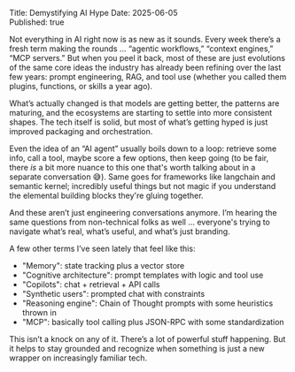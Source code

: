 Title: Demystifying AI Hype
Date: 2025-06-05  
Published: true  

Not everything in AI right now is as new as it sounds. Every week there’s a fresh term making the rounds ... “agentic workflows,” “context engines,” “MCP servers.” But when you peel it back, most of these are just evolutions of the same core ideas the industry has already been refining over the last few years: prompt engineering, RAG, and tool use (whether you called them plugins, functions, or skills a year ago).

What’s actually changed is that models are getting better, the patterns are maturing, and the ecosystems are starting to settle into more consistent shapes. The tech itself is solid, but most of what’s getting hyped is just improved packaging and orchestration.

Even the idea of an “AI agent” usually boils down to a loop: retrieve some info, call a tool, maybe score a few options, then keep going (to be fair, there _is_ a bit more nuance to this one that's worth talking about in a separate conversation 😅). Same goes for frameworks like langchain and semantic kernel; incredibly useful things but not magic if you understand the elemental building blocks they're gluing together.

And these aren’t just engineering conversations anymore. I’m hearing the same questions from non-technical folks as well ... everyone's trying to navigate what’s real, what’s useful, and what’s just branding.

A few other terms I’ve seen lately that feel like this:

- "Memory": state tracking plus a vector store
- "Cognitive architecture": prompt templates with logic and tool use
- "Copilots": chat + retrieval + API calls
- "Synthetic users": prompted chat with constraints
- "Reasoning engine": Chain of Thought prompts with some heuristics thrown in
- "MCP": basically tool calling plus JSON-RPC with some standardization

This isn’t a knock on any of it. There’s a lot of powerful stuff happening. But it helps to stay grounded and recognize when something is just a new wrapper on increasingly familiar tech.